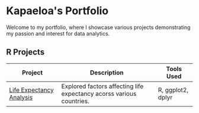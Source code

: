 # Kapaeloa's Portfolio
Welcome to my portfolio, where I showcase various projects demonstrating my passion and interest for data analytics.


## R Projects
| Project | Description | Tools Used |
|--------|-------------|------------|
| [Life Expectancy Analysis](https://kapaeloa.github.io/r-life-expectancy-analysis/life_expectancy.html) | Explored factors affecting life expectancy acorss various countries. | R, ggplot2, dplyr |
